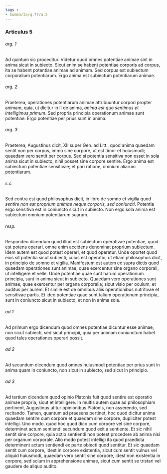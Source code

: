 ```yaml
---
tags : 
- Summa/Ia/q.77/a.5
---
```


### Articulus 5

###### arg. 1
Ad quintum sic proceditur. Videtur quod omnes potentiae animae sint in anima sicut in subiecto. Sicut enim se habent potentiae corporis ad corpus, ita se habent potentiae animae ad animam. Sed corpus est subiectum corporalium potentiarum. Ergo anima est subiectum potentiarum animae.

###### arg. 2
Praeterea, operationes potentiarum animae attribuuntur corpori propter animam, quia, ut dicitur in II de anima, *anima est quo sentimus et intelligimus primum*. Sed propria principia operationum animae sunt potentiae. Ergo potentiae per prius sunt in anima.

###### arg. 3
Praeterea, Augustinus dicit, XII super Gen. ad Litt., quod anima quaedam sentit non per corpus, immo sine corpore, ut est timor et huiusmodi; quaedam vero sentit per corpus. Sed si potentia sensitiva non esset in sola anima sicut in subiecto, nihil posset sine corpore sentire. Ergo anima est subiectum potentiae sensitivae; et pari ratione, omnium aliarum potentiarum.

###### s.c.
Sed contra est quod philosophus dicit, in libro de somno et vigilia quod *sentire non est proprium animae neque corporis, sed coniuncti*. Potentia ergo sensitiva est in coniuncto sicut in subiecto. Non ergo sola anima est subiectum omnium potentiarum suarum.

###### resp.
Respondeo dicendum quod illud est subiectum operativae potentiae, quod est potens operari, omne enim accidens denominat proprium subiectum. Idem autem est quod potest operari, et quod operatur. Unde oportet quod eius sit potentia sicut subiecti, cuius est operatio; ut etiam philosophus dicit, in principio de somno et vigilia. Manifestum est autem ex supra dictis quod quaedam operationes sunt animae, quae exercentur sine organo corporali, ut intelligere et velle. Unde potentiae quae sunt harum operationum principia, sunt in anima sicut in subiecto. Quaedam vero operationes sunt animae, quae exercentur per organa corporalia; sicut visio per oculum, et auditus per aurem. Et simile est de omnibus aliis operationibus nutritivae et sensitivae partis. Et ideo potentiae quae sunt talium operationum principia, sunt in coniuncto sicut in subiecto, et non in anima sola.

###### ad 1
Ad primum ergo dicendum quod omnes potentiae dicuntur esse animae, non sicut subiecti, sed sicut principii, quia per animam coniunctum habet quod tales operationes operari possit.

###### ad 2
Ad secundum dicendum quod omnes huiusmodi potentiae per prius sunt in anima quam in coniuncto, non sicut in subiecto, sed sicut in principio.

###### ad 3
Ad tertium dicendum quod opinio Platonis fuit quod sentire est operatio animae propria, sicut et intelligere. In multis autem quae ad philosophiam pertinent, Augustinus utitur opinionibus Platonis, non asserendo, sed recitando. Tamen, quantum ad praesens pertinet, hoc quod dicitur anima quaedam sentire cum corpore et quaedam sine corpore, dupliciter potest intelligi. Uno modo, quod hoc quod dico cum corpore vel sine corpore, determinet actum sentiendi secundum quod exit a sentiente. Et sic nihil sentit sine corpore, quia actio sentiendi non potest procedere ab anima nisi per organum corporale. Alio modo potest intelligi ita quod praedicta determinent actum sentiendi ex parte obiecti quod sentitur. Et sic quaedam sentit cum corpore, idest in corpore existentia, sicut cum sentit vulnus vel aliquid huiusmodi, quaedam vero sentit sine corpore, idest non existentia in corpore, sed solum in apprehensione animae, sicut cum sentit se tristari vel gaudere de aliquo audito.

